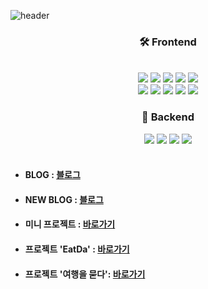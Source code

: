 ![header](https://capsule-render.vercel.app/api?type=waving&color=auto&height=300&section=header&text=THOMAR&fontSize=60)
<div align="center">
  <h3>🛠 Frontend</h3><br/>
  <img src="https://img.shields.io/badge/React-61DAFB?style=flat&logo=React&logoColor=white"/>&nbsp;<img src="https://img.shields.io/badge/Next.js-000000?style=flat&logo=Next.js&logoColor=white"/>
  <img src="https://img.shields.io/badge/TypeScript-3178C6?style=flat&logo=TypeScript&logoColor=white"/>
  <img src="https://img.shields.io/badge/React Query-FF4154?style=flat&logo=React Query&logoColor=white"/>
  <img src="https://img.shields.io/badge/Redux-764ABC?style=flat&logo=Redux&logoColor=white"/><br/>
  <img src="https://img.shields.io/badge/JavaScript-F7DF1E?style=flat&logo=JavaScript&logoColor=white"/>
  <img src="https://img.shields.io/badge/styled components-DB7093?style=flat&logo=styled-components&logoColor=white"/>
  <img src="https://img.shields.io/badge/jQuery-0769AD?style=flat&logo=jQuery&logoColor=white"/>
  <img src="https://img.shields.io/badge/HTML5-E34F26?style=flat&logo=HTML5&logoColor=white"/>
  <img src="https://img.shields.io/badge/CSS3-1572B6?style=flat&logo=CSS3&logoColor=white"/>
  
  <h3>🔧 Backend</h3>
  <img src="https://img.shields.io/badge/Java-007396?style=flat&logo=Java&logoColor=white"/>
  <img src="https://img.shields.io/badge/MySQL-4479A1?style=flat&logo=MySQL&logoColor=white"/>
  <img src="https://img.shields.io/badge/Oracle-F80000?style=flat&logo=Oracle&logoColor=white"/>
  <img src="https://img.shields.io/badge/Spring-6DB33F?style=flat&logo=Spring&logoColor=white"/>
</div>
<br/>
<ul>
  <li><h4>BLOG : <a href="https://blog.naver.com/kangactor123"> 블로그 </a></h4></li>
  <li><h4>NEW BLOG : <a href="https://velog.io/@kangactor123"> 블로그 </a></h4></li>
  <li><h4>미니 프로젝트 : <a href="https://github.com/kangactor123/FoodBTI">바로가기</a></h4></li>
  <li><h4>프로젝트 'EatDa' : <a href="https://github.com/kangactor123/FInal_Project">바로가기</a></h4></li>
  <li><h4>프로젝트 '여행을 묻다': <a href="https://github.com/kangactor123/SemiProject">바로가기</a></h4></li>
</ul>
<br>
<br>




